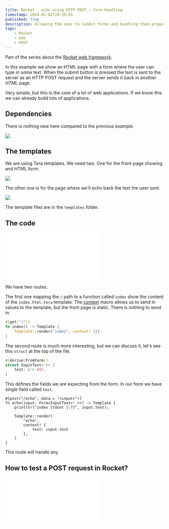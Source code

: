 ```yaml
---
title: Rocket - echo using HTTP POST - form handling
timestamp: 2024-01-02T20:30:01
published: true
description: Allowing the user to submit forms and handling them properly is the core of web application development.
tags:
    - Rocket
    - web
    - POST
---
```


Part of the series about the [Rocket web framework](/rocket).

In this example we show an HTML page with a form where the user can type in some text. When the submit button is pressed the text is sent to the server
as an HTTP POST request and the server sends it back in another HTML page.

Very simple, but this is the core of a lot of web applications. If we know this we can already build lots of applications.

## Dependencies

There is nothing new here compared to the previous example.

![](examples/rocket/echo-post/Cargo.toml)


## The templates

We are using Tera templates. We need two. One for the front-page showing and HTML form:

![](examples/rocket/echo-post/templates/index.html.tera)

The other one is for the page where we'll echo back the text the user sent.

![](examples/rocket/echo-post/templates/echo.html.tera)

The template files are in the `templates` folder.


## The code

![](examples/rocket/echo-post/src/main.rs)

We have two routes.

The first one mapping the `/` path to a function called `index` show the content of the `index.html.tera` template.
The [context](https://api.rocket.rs/v0.5/rocket_dyn_templates/macro.context.html) macro allows us to send in values to the template, but the front page is static. There is nothing to send in.

```rust
#[get("/")]
fn index() -> Template {
    Template::render("index", context! {})
}
```

The second route is much more interesting, but we can discuss it, let's see this `struct` at the top of the file.

```rust
#[derive(FromForm)]
struct InputText<'r> {
    text: &'r str,
}
```

This defines the fields we are expecting from the form. In our form we have single field called `text`.

```
#[post("/echo", data = "<input>")]
fn echo(input: Form<InputText<'_>>) -> Template {
    println!("index stdout {:?}", input.text);

    Template::render(
        "echo",
        context! {
            text: input.text
        },
    )
}
```

This route will handle any 





## How to test a POST request in Rocket?

![](examples/rocket/echo-post/src/tests.rs)
